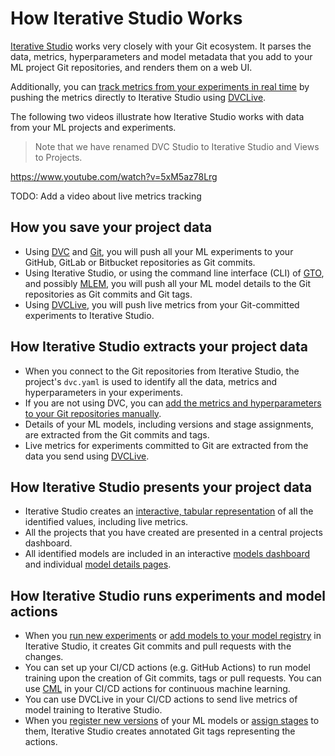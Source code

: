 # How Iterative Studio Works

[Iterative Studio](https://studio.iterative.ai/) works very closely with your
Git ecosystem. It parses the data, metrics, hyperparameters and model metadata
that you add to your ML project Git repositories, and renders them on a web UI.

Additionally, you can [track metrics from your experiments in real
time][live-metrics] by pushing the metrics directly to Iterative Studio using
[DVCLive].

The following two videos illustrate how Iterative Studio works with data from
your ML projects and experiments.

> Note that we have renamed DVC Studio to Iterative Studio and Views to
> Projects.

https://www.youtube.com/watch?v=5xM5az78Lrg

TODO: Add a video about live metrics tracking

## How you save your project data

- Using [DVC] and [Git], you will push all your ML experiments to your GitHub,
  GitLab or Bitbucket repositories as Git commits.
- Using Iterative Studio, or using the command line interface (CLI) of [GTO],
  and possibly [MLEM], you will push all your ML model details to the Git
  repositories as Git commits and Git tags.
- Using [DVCLive], you will push live metrics from your Git-committed
  experiments to Iterative Studio.

## How Iterative Studio extracts your project data

- When you connect to the Git repositories from Iterative Studio, the project's
  `dvc.yaml` is used to identify all the data, metrics and hyperparameters in
  your experiments.
- If you are not using DVC, you can
  [add the metrics and hyperparameters to your Git repositories manually](/doc/studio/user-guide/projects-and-experiments/configure-a-project#custom-metrics-and-parameters).
- Details of your ML models, including versions and stage assignments, are
  extracted from the Git commits and tags.
- Live metrics for experiments committed to Git are extracted from the data you
  send using [DVCLive].

## How Iterative Studio presents your project data

- Iterative Studio creates an
  [interactive, tabular representation](/doc/studio/user-guide/projects-and-experiments/explore-ml-experiments#components-of-a-project)
  of all the identified values, including live metrics.
- All the projects that you have created are presented in a central projects
  dashboard.
- All identified models are included in an interactive
  [models dashboard](/doc/studio/user-guide/model-registry/view-models#models-dashboard)
  and individual
  [model details pages](/doc/studio/user-guide/model-registry/view-models#model-details-page).

## How Iterative Studio runs experiments and model actions

- When you
  [run new experiments](/doc/studio/user-guide/projects-and-experiments/run-experiments)
  or
  [add models to your model registry](/doc/studio/user-guide/model-registry/add-a-model)
  in Iterative Studio, it creates Git commits and pull requests with the
  changes.
- You can set up your CI/CD actions (e.g. GitHub Actions) to run model training
  upon the creation of Git commits, tags or pull requests. You can use [CML] in
  your CI/CD actions for continuous machine learning.
- You can use DVCLive in your CI/CD actions to send live metrics of model
  training to Iterative Studio.
- When you
  [register new versions](/doc/studio/user-guide/model-registry/register-version)
  of your ML models or
  [assign stages](/doc/studio/user-guide/model-registry/assign-stage) to them,
  Iterative Studio creates annotated Git tags representing the actions.

[dvc]: https://dvc.org/
[cml]: https://cml.dev
[mlem]: https://mlem.ai/
[gto]: https://github.com/iterative/gto
[git]: https://git-scm.com/
[live-metrics]: /doc/studio/user-guide/projects-and-experiments/live-metrics
[dvclive]: /doc/dvclive

